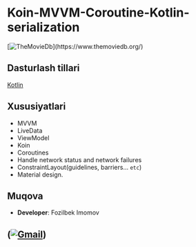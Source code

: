 # Koin-MVVM-Coroutine-Kotlin-serialization

[![TheMovieDb](http://image.tmdb.org/t/p/w1920_and_h600_multi_faces_filter(duotone,032541,01b4e4)/6LfVuZBiOOCtqch5Ukspjb9y0EB.jpg)](https://www.themoviedb.org/)

## Dasturlash tillari

[Kotlin](https://kotlinlang.org/)

## Xususiyatlari

*   MVVM
*   LiveData
*   ViewModel
*   Koin
*   Coroutines
*   Handle network status and network failures
*   ConstraintLayout(guidelines, barriers... `etc`)
*   Material design.

## Muqova
- **Developer**: Fozilbek Imomov
## ([![Gmail](https://ssl.gstatic.com/ui/v1/icons/mail/rfr/logo_gmail_lockup_default_1x.png)](https://mailto:fozilbekimomov@gmail.com?Subject=Hello%20Fozilbek%20Imomov))

